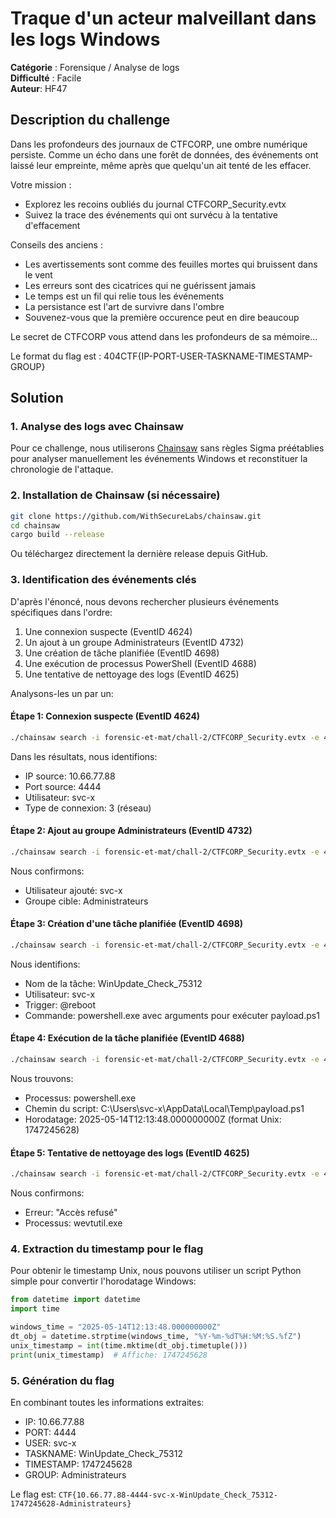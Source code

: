 # Traque d'un acteur malveillant dans les logs Windows

**Catégorie** : Forensique / Analyse de logs  
**Difficulté** : Facile  
**Auteur**: HF47

## Description du challenge

Dans les profondeurs des journaux de CTFCORP, une ombre numérique persiste. 
Comme un écho dans une forêt de données, des événements ont laissé leur empreinte, 
même après que quelqu'un ait tenté de les effacer.

Votre mission :
- Explorez les recoins oubliés du journal CTFCORP_Security.evtx
- Suivez la trace des événements qui ont survécu à la tentative d'effacement

Conseils des anciens :
- Les avertissements sont comme des feuilles mortes qui bruissent dans le vent
- Les erreurs sont des cicatrices qui ne guérissent jamais
- Le temps est un fil qui relie tous les événements
- La persistance est l'art de survivre dans l'ombre
- Souvenez-vous que la première occurence peut en dire beaucoup

Le secret de CTFCORP vous attend dans les profondeurs de sa mémoire...

Le format du flag est : 404CTF{IP-PORT-USER-TASKNAME-TIMESTAMP-GROUP}

## Solution

### 1. Analyse des logs avec Chainsaw

Pour ce challenge, nous utiliserons [Chainsaw](https://github.com/WithSecureLabs/chainsaw) sans règles Sigma préétablies pour analyser manuellement les événements Windows et reconstituer la chronologie de l'attaque.

### 2. Installation de Chainsaw (si nécessaire)

```bash
git clone https://github.com/WithSecureLabs/chainsaw.git
cd chainsaw
cargo build --release
```

Ou téléchargez directement la dernière release depuis GitHub.

### 3. Identification des événements clés

D'après l'énoncé, nous devons rechercher plusieurs événements spécifiques dans l'ordre:

1. Une connexion suspecte (EventID 4624)
2. Un ajout à un groupe Administrateurs (EventID 4732)
3. Une création de tâche planifiée (EventID 4698)
4. Une exécution de processus PowerShell (EventID 4688)
5. Une tentative de nettoyage des logs (EventID 4625)

Analysons-les un par un:

#### Étape 1: Connexion suspecte (EventID 4624)

```bash
./chainsaw search -i forensic-et-mat/chall-2/CTFCORP_Security.evtx -e 4624 --json | grep -E "svc-x|10.66.77.88|4444"
```

Dans les résultats, nous identifions:
- IP source: 10.66.77.88
- Port source: 4444
- Utilisateur: svc-x
- Type de connexion: 3 (réseau)

#### Étape 2: Ajout au groupe Administrateurs (EventID 4732)

```bash
./chainsaw search -i forensic-et-mat/chall-2/CTFCORP_Security.evtx -e 4732 --json | grep -E "svc-x|Administrateurs"
```

Nous confirmons:
- Utilisateur ajouté: svc-x
- Groupe cible: Administrateurs

#### Étape 3: Création d'une tâche planifiée (EventID 4698)

```bash
./chainsaw search -i forensic-et-mat/chall-2/CTFCORP_Security.evtx -e 4698 --json
```

Nous identifions:
- Nom de la tâche: WinUpdate_Check_75312
- Utilisateur: svc-x
- Trigger: @reboot
- Commande: powershell.exe avec arguments pour exécuter payload.ps1

#### Étape 4: Exécution de la tâche planifiée (EventID 4688)

```bash
./chainsaw search -i forensic-et-mat/chall-2/CTFCORP_Security.evtx -e 4688 -s "payload.ps1" --json
```

Nous trouvons:
- Processus: powershell.exe
- Chemin du script: C:\Users\svc-x\AppData\Local\Temp\payload.ps1
- Horodatage: 2025-05-14T12:13:48.000000000Z (format Unix: 1747245628)

#### Étape 5: Tentative de nettoyage des logs (EventID 4625)

```bash
./chainsaw search -i forensic-et-mat/chall-2/CTFCORP_Security.evtx -e 4625 -s "wevtutil" --json
```

Nous confirmons:
- Erreur: "Accès refusé"
- Processus: wevtutil.exe

### 4. Extraction du timestamp pour le flag

Pour obtenir le timestamp Unix, nous pouvons utiliser un script Python simple pour convertir l'horodatage Windows:

```python
from datetime import datetime
import time

windows_time = "2025-05-14T12:13:48.000000000Z"
dt_obj = datetime.strptime(windows_time, "%Y-%m-%dT%H:%M:%S.%fZ")
unix_timestamp = int(time.mktime(dt_obj.timetuple()))
print(unix_timestamp)  # Affiche: 1747245628
```

### 5. Génération du flag

En combinant toutes les informations extraites:
- IP: 10.66.77.88
- PORT: 4444
- USER: svc-x
- TASKNAME: WinUpdate_Check_75312
- TIMESTAMP: 1747245628
- GROUP: Administrateurs

Le flag est: `CTF{10.66.77.88-4444-svc-x-WinUpdate_Check_75312-1747245628-Administrateurs}`
